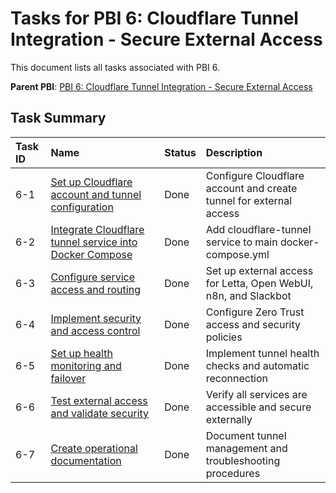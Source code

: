 # Tasks for PBI 6: Cloudflare Tunnel Integration - Secure External Access

This document lists all tasks associated with PBI 6.

**Parent PBI**: [PBI 6: Cloudflare Tunnel Integration - Secure External Access](./prd.md)

## Task Summary

| Task ID | Name | Status | Description |
| :------ | :--- | :----- | :---------- |
| 6-1 | [Set up Cloudflare account and tunnel configuration](./6-1.md) | Done | Configure Cloudflare account and create tunnel for external access |
| 6-2 | [Integrate Cloudflare tunnel service into Docker Compose](./6-2.md) | Done | Add cloudflare-tunnel service to main docker-compose.yml |
| 6-3 | [Configure service access and routing](./6-3.md) | Done | Set up external access for Letta, Open WebUI, n8n, and Slackbot |
| 6-4 | [Implement security and access control](./6-4.md) | Done | Configure Zero Trust access and security policies |
| 6-5 | [Set up health monitoring and failover](./6-5.md) | Done | Implement tunnel health checks and automatic reconnection |
| 6-6 | [Test external access and validate security](./6-6.md) | Done | Verify all services are accessible and secure externally |
| 6-7 | [Create operational documentation](./6-7.md) | Done | Document tunnel management and troubleshooting procedures |
